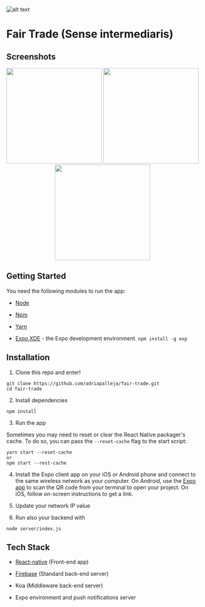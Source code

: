 ![alt text](https://raw.githubusercontent.com/adriapalleja/fair-trade/master/app_icon.png)
# Fair Trade (Sense intermediaris)

## Screenshots

<div align="center">
     <img width= "250px" src="https://raw.githubusercontent.com/adriapalleja/fair-trade/master/screenshots/screenshot_1.png"></img>
     <img width= "250px" src="https://raw.githubusercontent.com/adriapalleja/fair-trade/master/screenshots/screenshot_2.png"></img>
     <img width= "250px" src="https://raw.githubusercontent.com/adriapalleja/fair-trade/master/screenshots/screenshot_3.png"></img>
</div>

## Getting Started

You need the following modules to run the app:

* [Node](https://nodejs.org)

* [Npm](https://www.npmjs.com)

* [Yarn](https://yarnpkg.com)

* [Expo XDE](https://www.expo.io) - the Expo development environment.
  ```npm install -g exp```

## Installation

1. Clone this repo and enter!

```
git clone https://github.com/adriapalleja/fair-trade.git
cd fair-trade
```

2. Install dependencies

```
npm install
```

3. Run the app

Sometimes you may need to reset or clear the React Native packager's cache. To do so, you can pass the `--reset-cache` flag to the start script:

```
yarn start --reset-cache
or
npm start --rest-cache
```
4. Install the Expo client app on your iOS or Android phone and connect to the same wireless network as your computer. On Android, use the [Expo app](https://expo.io) to scan the QR code from your terminal to open your project. On iOS, follow on-screen instructions to get a link.

5. Update your network IP value

6. Run also your backend with 

```
node server/index.js
```

## Tech Stack

* [React-native](https://facebook.github.io/react-native) (Front-end app)

* [Firebase](https://firebase.google.com) (Standard back-end server)

* Koa (Middleware back-end server)

* Expo environment and push notifications server
